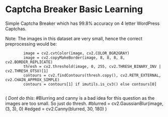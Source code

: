 # Captcha Breaker Basic Learning
Simple Captcha Breaker which has 99.8% accuracy on 4 letter WordPress Captchas.

Note: The images in this dataset are very small, hence the correct preprocessing would be:
```
        image = cv2.cvtColor(image, cv2.COLOR_BGR2GRAY)
        image = cv2.copyMakeBorder(image, 8, 8, 8, 8, cv2.BORDER_REPLICATE)
        thresh = cv2.threshold(image, 0, 255, cv2.THRESH_BINARY_INV | cv2.THRESH_OTSU)[1]
        contours = cv2.findContours(thresh.copy(), cv2.RETR_EXTERNAL, cv2.CHAIN_APPROX_SIMPLE)
        contours = contours[1] if imutils.is_cv3() else contours[0]
        
 ```
( *Dont do this*:
        #Blurring and canny is a bad idea for this question as the images are too small. So just do thresh.
        #blurred = cv2.GaussianBlur(image, (3, 3), 0)
        #edged = cv2.Canny(blurred, 30, 180)
)
